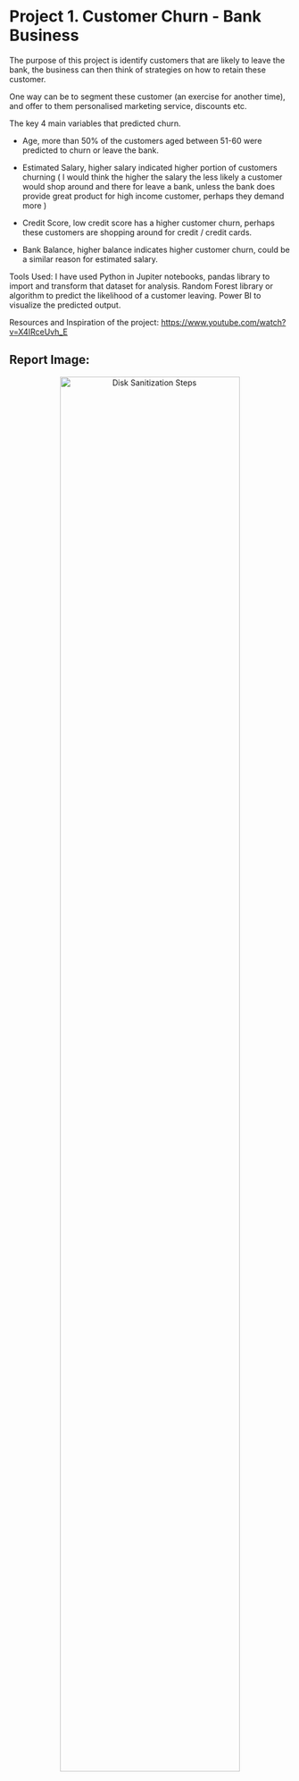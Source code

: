 <h1>Project 1. Customer Churn - Bank Business</h1>
The purpose of this project is identify customers that are likely to leave the bank, the business can then think of strategies on how to retain these customer. 

One way can be to segment these customer (an exercise for another time), and offer to them personalised marketing service, discounts etc. 

The key 4 main variables that predicted churn. 

-	Age, more than 50% of the customers aged between 51-60 were predicted to churn or leave the bank.

-	Estimated Salary, higher salary indicated higher portion of customers churning ( I would think the higher the salary the less likely a customer would shop around and there for leave a bank, unless the bank does provide great product for high income customer, perhaps they demand more )
  
-	Credit Score, low credit score has a higher customer churn, perhaps these customers are shopping around for credit / credit cards.
  
-	Bank Balance, higher balance indicates higher customer churn, could be a similar reason for estimated salary.
  
Tools Used:
I have used Python in Jupiter notebooks, pandas library to import and transform that dataset for analysis. Random Forest library or algorithm to predict the likelihood of a customer leaving.
Power BI to visualize the predicted output.

Resources and Inspiration of the project: https://www.youtube.com/watch?v=X4IRceUvh_E
<br />

<h2>Report Image:</h2>
<p align="center">
<img src="https://i.postimg.cc/zXJxp6V6/Customer-Churn.png" height="80%" width="80%" alt="Disk Sanitization Steps"/>
<br />
<br />
